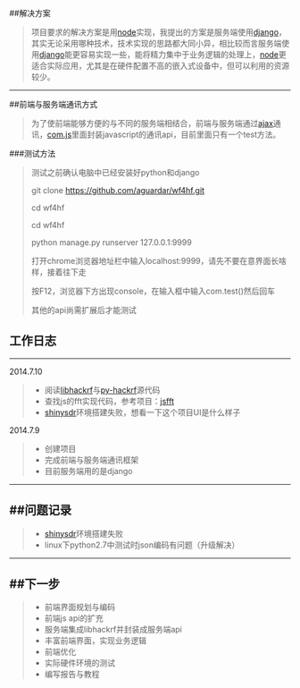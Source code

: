 ##解决方案
> 项目要求的解决方案是用[node]实现，我提出的方案是服务端使用[django]，其实无论采用哪种技术，技术实现的思路都大同小异，相比较而言服务端使用[django]能更容易实现一些，能将精力集中于业务逻辑的处理上，[node]更适合实际应用，尤其是在硬件配置不高的嵌入式设备中，但可以利用的资源较少。


------ 
##前端与服务端通讯方式
>为了使前端能够方便的与不同的服务端相结合，前端与服务端通过[ajax]通讯，[com.js]里面封装javascript的通讯api，目前里面只有一个test方法。

###测试方法
>测试之前确认电脑中已经安装好python和django
>
>git clone https://github.com/aguardar/wf4hf.git
>
>cd wf4hf
>
>cd wf4hf
>
>python manage.py runserver 127.0.0.1:9999
>
>打开chrome浏览器地址栏中输入localhost:9999，请先不要在意界面长啥样，接着往下走
>
>按F12，浏览器下方出现console，在输入框中输入com.test()然后回车
>
>其他的api尚需扩展后才能测试


## 工作日志
------
2014.7.10
>* 阅读[libhackrf]与[py-hackrf]源代码
>* 查找js的fft实现代码，参考项目：[jsfft]
>* [shinysdr]环境搭建失败，想看一下这个项目UI是什么样子

2014.7.9  
>* 创建项目
>* 完成前端与服务端通讯框架
>* 目前服务端用的是django 

------
##问题记录
------ 

>* [shinysdr]环境搭建失败
>* linux下python2.7中测试时json编码有问题（升级解决） 

------
##下一步
------ 
>* 前端界面规划与编码
>* 前端js api的扩充
>* 服务端集成libhackrf并封装成服务端api
>* 丰富前端界面，实现业务逻辑
>* 前端优化
>* 实际硬件环境的测试
>* 编写报告与教程



[jsfft]:https://github.com/dntj/jsfft
[libhackrf]:https://github.com/mossmann/hackrf/tree/master/host/libhackrf/src
[py-hackrf]:https://github.com/hathcox/py-hackrf
[shinysdr]:https://github.com/kpreid/shinysdr
[com.js]:../wf4hf/html/static/js/com.js
[ajax]:http://baike.baidu.com/subview/1641/5762264.htm?fr=aladdin
[node]:https://github.com/joyent/node
[django]:https://github.com/django/django


